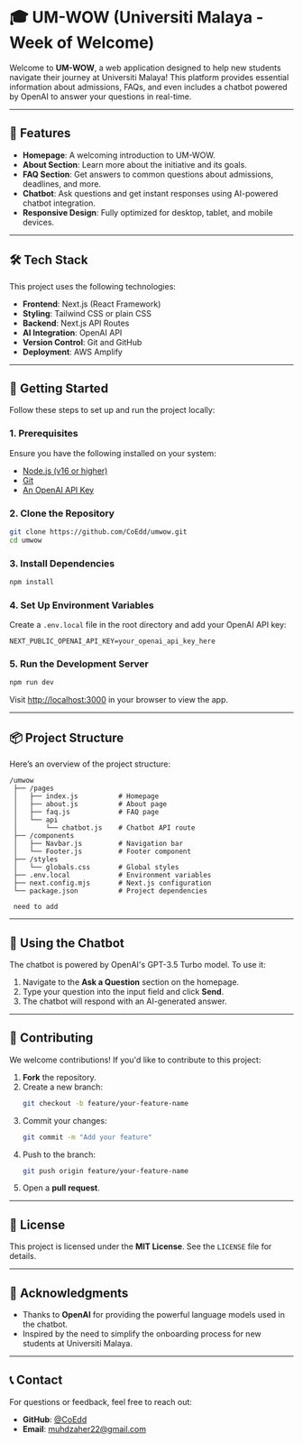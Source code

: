 # 🎓 UM-WOW (Universiti Malaya - Week of Welcome)

Welcome to **UM-WOW**, a web application designed to help new students navigate their journey at Universiti Malaya! This platform provides essential information about admissions, FAQs, and even includes a chatbot powered by OpenAI to answer your questions in real-time.

---

## 🌟 Features

- **Homepage**: A welcoming introduction to UM-WOW.
- **About Section**: Learn more about the initiative and its goals.
- **FAQ Section**: Get answers to common questions about admissions, deadlines, and more.
- **Chatbot**: Ask questions and get instant responses using AI-powered chatbot integration.
- **Responsive Design**: Fully optimized for desktop, tablet, and mobile devices.

---

## 🛠️ Tech Stack

This project uses the following technologies:

- **Frontend**: Next.js (React Framework)
- **Styling**: Tailwind CSS or plain CSS
- **Backend**: Next.js API Routes
- **AI Integration**: OpenAI API
- **Version Control**: Git and GitHub
- **Deployment**: AWS Amplify

---

## 🚀 Getting Started

Follow these steps to set up and run the project locally:

### 1. Prerequisites

Ensure you have the following installed on your system:

- [Node.js (v16 or higher)](https://nodejs.org/)
- [Git](https://git-scm.com/)
- [An OpenAI API Key](https://platform.openai.com/signup/)

### 2. Clone the Repository

```bash
git clone https://github.com/CoEdd/umwow.git
cd umwow
```

### 3. Install Dependencies

```bash
npm install
```

### 4. Set Up Environment Variables

Create a `.env.local` file in the root directory and add your OpenAI API key:

```env
NEXT_PUBLIC_OPENAI_API_KEY=your_openai_api_key_here
```

### 5. Run the Development Server

```bash
npm run dev
```

Visit [http://localhost:3000](http://localhost:3000) in your browser to view the app.

---

## 📦 Project Structure

Here’s an overview of the project structure:

```plaintext
/umwow
 ├── /pages
 │   ├── index.js          # Homepage
 │   ├── about.js          # About page
 │   ├── faq.js            # FAQ page
 │   └── api
 │       └── chatbot.js    # Chatbot API route
 ├── /components
 │   ├── Navbar.js         # Navigation bar
 │   └── Footer.js         # Footer component
 ├── /styles
 │   └── globals.css       # Global styles
 ├── .env.local            # Environment variables
 ├── next.config.mjs       # Next.js configuration
 └── package.json          # Project dependencies

 need to add
```

---

## 🤖 Using the Chatbot

The chatbot is powered by OpenAI's GPT-3.5 Turbo model. To use it:

1. Navigate to the **Ask a Question** section on the homepage.
2. Type your question into the input field and click **Send**.
3. The chatbot will respond with an AI-generated answer.

---

## 🤝 Contributing

We welcome contributions! If you'd like to contribute to this project:

1. **Fork** the repository.
2. Create a new branch:
   ```bash
   git checkout -b feature/your-feature-name
   ```
3. Commit your changes:
   ```bash
   git commit -m "Add your feature"
   ```
4. Push to the branch:
   ```bash
   git push origin feature/your-feature-name
   ```
5. Open a **pull request**.

---

## 📜 License

This project is licensed under the **MIT License**. See the `LICENSE` file for details.

---

## 🙏 Acknowledgments

- Thanks to **OpenAI** for providing the powerful language models used in the chatbot.
- Inspired by the need to simplify the onboarding process for new students at Universiti Malaya.

---

## 📞 Contact

For questions or feedback, feel free to reach out:

- **GitHub**: [@CoEdd](https://github.com/CoEdd)
- **Email**: muhdzaher22@gmail.com
